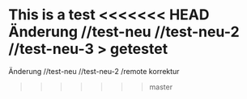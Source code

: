This is a test
<<<<<<< HEAD
Änderung //test-neu //test-neu-2 //test-neu-3 > getestet
=======
Änderung //test-neu //test-neu-2 /remote korrektur
>>>>>>> master
